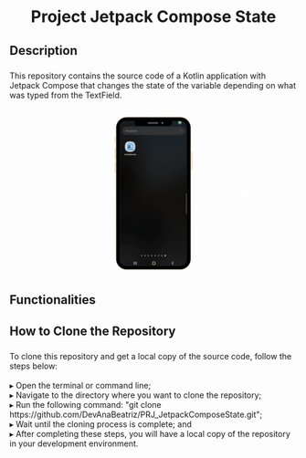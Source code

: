 <h1 align="center">Project Jetpack Compose State</h1>

###

<h2 align="left">Description</h2>

###

<p align="left">This repository contains the source code of a Kotlin application with Jetpack Compose that changes the state of the variable depending on what was typed from the TextField.
</p>

###

<div align="center">
  <img  src="https://github.com/DevAnaBeatriz/PRJ_JetpackComposeState/blob/main/app_jetpackcompose.gif"  />
</div>


###

<h2 align="left">Functionalities</h2>



###

<!-- <p align="left">‣Home screen with buttons to access other sections<br>‣Dark mode activatable by a switch that alternates the theme between light and dark</p> -->

###

<h2 align="left">How to Clone the Repository</h2>

###

<p align="left">To clone this repository and get a local copy of the source code, follow the steps below:<br><br>▸ Open the terminal or command line;<br>▸ Navigate to the directory where you want to clone the repository;<br>▸ Run the following command: "git clone https://github.com/DevAnaBeatriz/PRJ_JetpackComposeState.git";<br>▸ Wait until the cloning process is complete; and<br>▸ After completing these steps, you will have a local copy of the repository in your development environment.</p>

###


